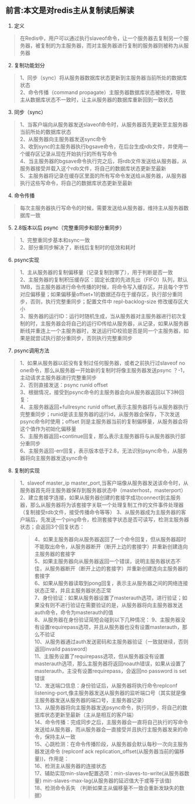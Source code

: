 ## 前言:本文是对redis主从复制读后解读
1. 定义
> 在Redis中，用户可以通过执行slaveof命令，让一个服务器去复制另一个服务器，被复制的为主服务器，而对主服务器进行复制的服务器则被称为从服务器  
2. 复制功能划分
>1、同步（sync）将从服务器数据库状态更新到主服务器当前所处的数据库状态  
>2、命令传播（command propagate）主服务器数据库状态被修改，导致主从数据库状态不一致时，让主从服务器的数据库重新回到一致状态  
3. 同步（sync）
>1、当客户端向从服务器发送slaveof命令时，从服务器首先更新至主服务器当前所处的数据库状态  
>2、从服务器向主服务器发送sync命令  
>3、收到sync的主服务器执行bgsave命令，在后台生成rdb文件，并使用一个缓存区记录从现在开始执行的所有写命令  
>4、当主服务器的bgsave命令执行完之后，将rdb文件发送给从服务器，从服务器接受并载入这个rdb文件，将自己的数据库状态更新至最新  
>5、主服务器将记录在缓存区里面的所有写命令发送给从服务器，从服务器执行这些写命令，将自己的数据库状态更新至最新
4. 命令传播
> 每次主服务器执行写命令的时候，需要发送给从服务器，维持主从服务器数据库一致
5. 2.8版本以后 psync（完整重同步和部分重同步）
>1、完整重同步基本和sync一致  
>2、部分重同步解决了，断线后复制时的低效和耗时  
6. psync实现
>1、主从服务器的复制偏移量（记录复制到哪了），用于判断是否一致  
>2、主服务器的复制积压缓存区：固定长度的先进先出（FIFO）队列，默认1MB，当主服务器进行命令传播的时候，将命令写入缓存区，并且每个字节对应偏移量；如果偏移量offset+1的数据还存在于缓存区，执行部分重同步，否则，执行完整重同步；配置文件中 repl-backlog-size 修改缓存区大小  
>3、服务器的运行ID：运行时随机生成，当从服务器对主服务器进行初次复制的时，主服务器会将自己的运行ID传给从服务器，从记录，如果从服务器断线并重连上一个主服务器时，发送运行ID校验是否是同一个主服务器，如果是就尝试执行部分重同步，否则执行完整重同步  
7. psync调用方法
> 1、如果从服务器以前没有复制过任何服务器，或者之前执行过slaveof no one命令，那么从服务器一开始新的复制时将像主服务器发送psync ？-1，主动请求主服务器进行完整重同步  
> 2、否则直接发送：psync runid offset  
> 3、根据情况，接受到psync命令的主服务器会向从服务器返回以下3种回复：  
> 4、主服务器返回+fullresync runid offset,表示主服务器将与从服务器执行完整重同步；runid是该主服务器的运行id，从服务器会保存，下次发送psync命令时使用；offset 则是主服务器当前的复制偏移量，从服务器会将这个值作为初始化偏移量  
> 5、主服务器返回+continue回复，那么表示主服务器将与从服务器执行部分重同步  
> 6、主服务返回-err回复，表示版本低于2.8，无法识别psync命令，从服务器将向主服务器发送sync命令  
8. 复制的实现
> 1、slaveof master_ip master_port,当客户端像从服务器发送该命令时，从服务器首先将主服务器保存到服务器状态中（masterhost，masterport）  
> 2、建立套接字连接，如果从服务器创建的套接字成功connect到主服务器，那么从服务器将为该套接字关联一个处理复制工作的文件事件处理器（复制接受rdb文件，接受传播命令等等） 
> 3、从服务器成为主服务器的客户端后，先发送一个ping命令，检测套接字状态是否可读写，检测主服务器状态；会返回3个回复状态：
>> 4、如果主服务器向从服务器返回了一个命令回复，但从服务器超时不能取出命令，从服务器断开（断开上边的套接字）并重新创建连向主服务器的套接字  
>> 5、如果主服务器向从服务器返回一个错误，说明主服务器状态不佳，从服务器断开（断开上边的套接字）并重新创建连向主服务器的套接字  
>> 6、如果从服务器读取到pong回复，表示主从服务器之间的网络连接状态正常，并且主服务器状态正常  
> 7、身份验证：如果从服务器设置了masterauth选项，进行验证；如果没有则不进行验证在需要验证的是，从服务器将向主服务器发送auth命令，命令为masterauth的值  
> 8、从服务器在身份验证简短会碰到以下几种情况：
>> 9、主服务器没有设置requirepass选项，并且从服务器也没有设置masterauth，那么不验证  
>> 10、从服务器通过auth发送密码和主服务器验证（一致就继续，否则返回invaild password）  
>> 11、主服务设置了requirepass选项，但从服务器没有设置masterauth选项，那么主服务器将返回noauth错误，如果从设置了masterauth，主没有设置requirepass，会返回no password is set 错误  
> 12、发送端口信息：身份验证后，从服务器将执行命令replconf listening-port,像主服务器发送从服务器的监听端口号（其实就是像主服务器发送从服务器的端口号，主服务器记录）   
> 13、从服务器将向主服务器发送psync命令，执行同步，将自己的数据库状态更新至最新（主从是相互的客户端）  
> 14、命令传播：完成同步之后，主服务器会一直将自己执行的写命令发送给从服务器，而从服务器会一直接受并且执行主服务器发来的命令，保持主从一致  
> 15、心跳检测：在命令传播阶段，从服务器会默认每秒一次向主服务器发送命令 (replconf ack replication_offset(从服务器当前的偏移量))，作用是：  
>> 16、检测主从服务器的连接状态  
>> 17、辅助实现min-slave配置选项：min-slaves-to-write(从服务器数量) min-slaves-max-lag(从服务器的延迟值大于或等于该值)  
>> 18、检测命令丢失 （判断如果主从偏移量不一致会重新发缺失的数据）
